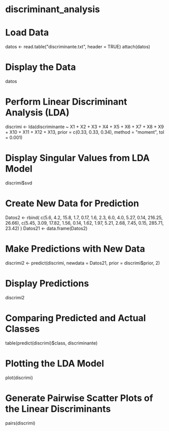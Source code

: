 # discriminant_analysis

# Load Data
datos <- read.table("discriminante.txt", header = TRUE)
attach(datos)
# Display the Data
datos

# Perform Linear Discriminant Analysis (LDA)
discrimi <- lda(discriminante ~ X1 + X2 + X3 + X4 + X5 + X6 + X7 + X8 + X9 + X10 + X11 + X12 + X13, 
                prior = c(0.33, 0.33, 0.34), method = "moment", tol = 0.001)
# Display Singular Values from LDA Model
discrimi$svd

# Create New Data for Prediction
Datos2 <- rbind(
    c(5.6, 4.2, 15.8, 1.7, 0.17, 1.6, 2.3, 6.0, 4.0, 5.27, 0.14, 216.25, 26.66),
    c(5.45, 3.09, 17.82, 1.56, 0.14, 1.62, 1.97, 5.21, 2.68, 7.45, 0.15, 285.71, 23.42)
)
Datos21 <- data.frame(Datos2)
# Make Predictions with New Data
discrimi2 <- predict(discrimi, newdata = Datos21, prior = discrimi$prior, 2)
# Display Predictions
discrimi2

# Comparing Predicted and Actual Classes
table(predict(discrimi)$class, discriminante)

# Plotting the LDA Model
plot(discrimi)

# Generate Pairwise Scatter Plots of the Linear Discriminants
pairs(discrimi)

